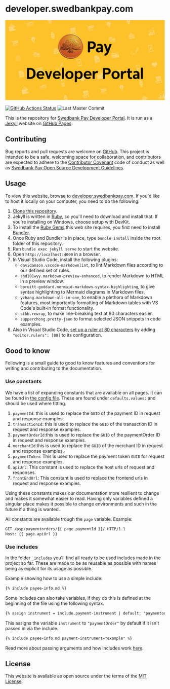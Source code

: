 # developer.swedbankpay.com

[![Swedbank Pay Developer Portal][dev-portal-image]][dev-portal]

[![GitHub Actions Status][gh-actions-badge]][gh-actions]
![Last Master Commit][last-commit-badge]

This is the repository for [Swedbank Pay Developer Portal][swp-dp]. It is run as a
[Jekyll][jekyll] website on [GitHub Pages][gh-pages].

## Contributing

Bug reports and pull requests are welcome on [GitHub][github]. This project is
intended to be a safe, welcoming space for collaboration, and contributors
are expected to adhere to the [Contributor Covenant][ccov] code of conduct as
well as [Swedbank Pay Open Source Development Guidelines][dev-guidelines].

## Usage

To view this website, browse to [developer.swedbankpay.com][swp-dp]. If you'd
like to host it locally on your computer, you need to do the following:

1. [Clone this repository][cloning].
2. Jekyll is written in [Ruby][ruby], so you'll need to download and install
   that. If you're installing on Windows, choose setup with DevKit.
3. To install the [Ruby Gems][gems] this web site requires, you first need to
   install [Bundler][bundler].
4. Once Ruby and Bundler is in place, type `bundle install` inside the root
   folder of this repository.
5. Run `bundle exec jekyll serve` to start the website.
6. Open `http://localhost:4000` in a browser.
7. In Visual Studio Code, install the following plugins:
   * `davidanson.vscode-markdownlint`, to lint Markdown files according to our
     defined set of rules.
   * `shd101wyy.markdown-preview-enhanced`, to render Markdown to HTML in a
     preview window.
   * `bpruitt-goddard.mermaid-markdown-syntax-highlighting`, to give syntax
     highlighting to Mermaid diagrams in Markdown files.
   * `yzhang.markdown-all-in-one`, to enable a plethora of Markdown features,
     most importantly formatting of Markdown tables with VS Code's built-in
     format functionality.
   * `stkb.rewrap`, to make line-breaking text at 80 characters easier.
   * `supperchong.pretty-json` to format selected JSON snippets in code
     examples.
8. Also in Visual Studio Code, [set up a ruler at 80 characters][vsc-ruler]
   by adding `"editor.rulers": [80]` to its configuration.

## Good to know

Following is a small guide to good to know features and conventions for writing
and contributing to the documentation.

### Use constants

We have a list of expanding constants that are available on all pages.
It can be found in [the config file][config-yml].
These are found under `defaults.values:` and should be used where fitting.

1. `paymentId`: this is used to replace the `GUID` of the payment ID in request
   and response examples.
2. `transactionId`: this is used to replace the `GUID` of the transaction ID in
   request and response examples.
3. `paymentOrderId`:this is used to replace the `GUID` of the paymentOrder ID in
   request and response examples.
4. `merchantId`:this is used to replace the `GUID` of the merchant ID in request
   and response examples.
5. `paymentToken`: This is used to replace the payment token `GUID` for request
   and response examples.
6. `apiUrl`: This constant is used to replace the host urls of request and
   responses.
7. `frontEndUrl`: This constant is used to replace the frontend urls in request
   and response examples.

Using these constants makes our documentation more resilient to change and makes
it somewhat easier to read.
Having only variables defined a singular place makes it possible to change
environments and such in the future if a thing is wanted.

All constants are available trough the `page` variable.
Example:

```http
GET /psp/paymentorders/{{ page.paymentId }}/ HTTP/1.1
Host: {{ page.apiUrl }}
```

### Use includes

In the folder `_includes` you'll find all ready to be used includes made in the
project so far.
These are made to be as reusable as possible with names being as explicit for
its usage as possible.

Example showing how to use a simple include:

```markdown
{% include payee-info.md %}
```

Some includes can also take variables, if they do this is defined at the
beginning of the file using the following syntax.

```markdown
{% assign instrument = include.payment-instrument | default: "paymentorder" %}
```

This assigns the variable `instrument` to `"paymentOrder"` by default if it 
isn't passed in via the include.

```markdown
{% include payee-info.md payment-instrument="example" %}
```

Read more about passing arguments and how includes work [here][liquid-includes].

## License

This website is available as open source under the terms of the
[MIT License][license].

[bundler]: https://bundler.io/
[ccov]: http://contributor-covenant.org
[cloning]: https://help.github.com/articles/cloning-a-repository/
[config-yml]: _config.yml
[dev-guidelines]: https://developer.swedbankpay.com/resources/development-guidelines
[dev-portal-image]: ./assets/img/swedbank-pay-developer-portal.png
[dev-portal]: https://developer.swedbankpay.com/
[gems]: https://rubygems.org/
[gh-actions-badge]: https://github.com/SwedbankPay/developer.swedbankpay.com/workflows/jekyll-build/badge.svg
[gh-actions]: https://github.com/SwedbankPay/developer.swedbankpay.com/actions
[gh-pages]: https://pages.github.com/
[github]: https://github.com/SwedbankPay/developer.swedbankpay.com/
[jekyll]: https://jekyllrb.com/
[last-commit-badge]: https://img.shields.io/github/last-commit/SwedbankPay/developer.swedbankpay.com/master
[license]: https://opensource.org/licenses/MIT
[liquid-includes]: https://jekyllrb.com/docs/includes/
[ruby]: https://www.ruby-lang.org/en/
[swp-dp]: https://developer.swedbankpay.com
[vsc-ruler]: https://stackoverflow.com/a/29972073/61818
